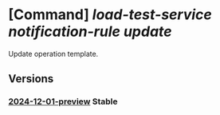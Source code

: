 # [Command] _load-test-service notification-rule update_

Update operation template.

## Versions

### [2024-12-01-preview](/Resources/data-plane/microsoft.loadtestservice/L25vdGlmaWNhdGlvbi1ydWxlcy97fQ==/2024-12-01-preview.xml) **Stable**

<!-- data-plane:microsoft.loadtestservice /notification-rules/{} 2024-12-01-preview -->
